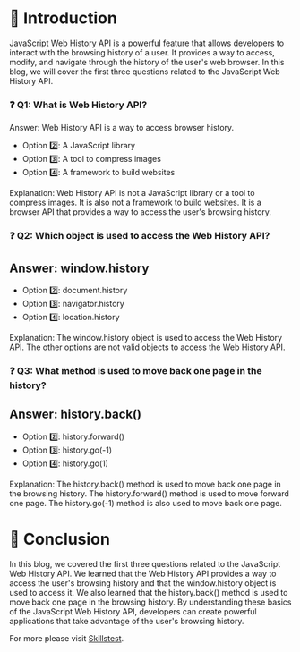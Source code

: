 # 👋 Introduction
JavaScript Web History API is a powerful feature that allows developers to interact with the browsing history of a user. It provides a way to access, modify, and navigate through the history of the user's web browser. In this blog, we will cover the first three questions related to the JavaScript Web History API.

### ❓ Q1: What is Web History API?
Answer: Web History API is a way to access browser history.

- Option 2️⃣: A JavaScript library
- Option 3️⃣: A tool to compress images
- Option 4️⃣: A framework to build websites

Explanation: Web History API is not a JavaScript library or a tool to compress images. It is also not a framework to build websites. It is a browser API that provides a way to access the user's browsing history.

### ❓ Q2: Which object is used to access the Web History API?
## Answer: window.history

- Option 2️⃣: document.history
- Option 3️⃣: navigator.history
- Option 4️⃣: location.history

Explanation: The window.history object is used to access the Web History API. The other options are not valid objects to access the Web History API.

### ❓ Q3: What method is used to move back one page in the history?
## Answer: history.back()

- Option 2️⃣: history.forward()
- Option 3️⃣: history.go(-1)
- Option 4️⃣: history.go(1)

Explanation: The history.back() method is used to move back one page in the browsing history. The history.forward() method is used to move forward one page. The history.go(-1) method is also used to move back one page.

# 🎉 Conclusion
In this blog, we covered the first three questions related to the JavaScript Web History API. We learned that the Web History API provides a way to access the user's browsing history and that the window.history object is used to access it. We also learned that the history.back() method is used to move back one page in the browsing history. By understanding these basics of the JavaScript Web History API, developers can create powerful applications that take advantage of the user's browsing history.

For more please visit [Skillstest](skillstest.me).

